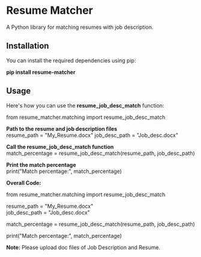 # Resume Matcher

A Python library for matching resumes with job description.

## Installation

You can install the required dependencies using pip:

<b>pip install resume-matcher</b>

## Usage

Here's how you can use the <b>resume_job_desc_match</b> function:

from resume_matcher.matching import resume_job_desc_match

<b>Path to the resume and job description files</b><br>
resume_path = "My_Resume.docx"
job_desc_path = "Job_desc.docx"

<b>Call the resume_job_desc_match function</b><br>
match_percentage = resume_job_desc_match(resume_path, job_desc_path)

<b>Print the match percentage</b><br>
print("Match percentage:", match_percentage)

<b>Overall Code:</b><br>

from resume_matcher.matching import resume_job_desc_match

resume_path = "My_Resume.docx"<br>
job_desc_path = "Job_desc.docx"

match_percentage = resume_job_desc_match(resume_path, job_desc_path)

print("Match percentage:", match_percentage)

<b>Note:</b> Please upload doc files of Job Description and Resume.




